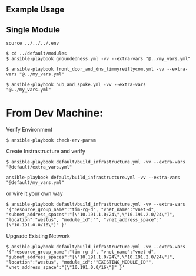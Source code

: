 ## Example Usage

## Single Module

```
source ../../../.env
```

```
$ cd ../default/modules
$ ansible-playbook groundedness.yml -vv --extra-vars "@../my_vars.yml"

$ ansible-playbook front_door_and_dns_timmyreillycom.yml -vv --extra-vars "@../my_vars.yml"

$ ansible-playbook hub_and_spoke.yml -vv --extra-vars "@../my_vars.yml"

```


# From Dev Machine: 
Verify Environment
```
$ ansible-playbook check-env-param
```


Create Instrastructure and verify
```
$ ansible-playbook default/build_infrastructure.yml -vv --extra-vars "@default/extra_vars.yml"

ansible-playbook default/build_infrastructure.yml -vv --extra-vars "@default/my_vars.yml"

```
or wire it your own way

```
$ ansible-playbook default/build_infrastructure.yml -vv --extra-vars '{"resource_group_name":"tim-rg-d", "vnet_name":"vnet-d", "subnet_address_spaces":"[\"10.191.1.0/24\",\"10.191.2.0/24\"]", "location":"westus", "module_id":"", "vnet_address_space":"[\"10.191.0.0/16\"]" }'
```

Upgrade Existing Network

```
$ ansible-playbook default/build_infrastructure.yml -vv --extra-vars '{"resource_group_name":"tim-rg-d", "vnet_name":"vnet-d", "subnet_address_spaces":"[\"10.191.1.0/24\",\"10.191.2.0/24\"]", "location":"westus", "module_id":""EXISTING_MODULE_ID"", "vnet_address_space":"[\"10.191.0.0/16\"]" }'
```